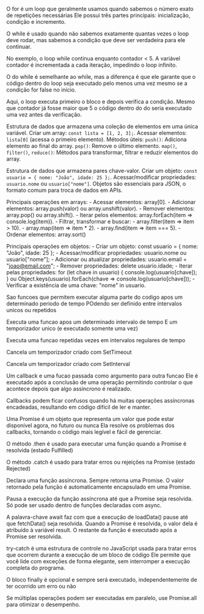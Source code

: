 <!--
! -ESTRUTURAS DE LOOP: 
-->

<!--
? FOR:
-->
 O for é um loop que geralmente usamos quando sabemos o número exato de repetições necessárias
 Ele possui três partes principais: inicialização, condição e incremento.
<!--
*EXEMPLO:
* for (let i = 0; i < 5; i++) {
*     console.log("Repetição número " + i);
* }
-->

<!--
? WHILE:
-->
O while é usado quando não sabemos exatamente quantas vezes o loop deve rodar, mas sabemos a condição que deve ser verdadeira para ele continuar.
<!--
*EXEMPLO:
* let contador = 0;
* while (contador < 5) {
*   console.log("Contador é " + contador);
*   contador++;
* }
-->
No exemplo, o loop while continua enquanto contador < 5. A variável contador é incrementada a cada iteração, impedindo o loop infinito.

<!--
? DO WHILE:
-->
O do while é semelhante ao while, mas a diferença é que ele garante que o código dentro do loop seja executado pelo menos uma vez
mesmo se a condição for false no início.
<!--
*EXEMPLO:
* let contador = 0;
* do {
*  console.log("Contador é " + contador);
*  contador++;
* } while (contador < 5);
-->
Aqui, o loop executa primeiro o bloco e depois verifica a condição. Mesmo que contador já fosse maior que 5
o código dentro do do seria executado uma vez antes da verificação.


<!--
! -ARRAYS E OBJETOS: 
-->

<!--
? ARRAYS:
-->
Estrutura de dados que armazena uma coleção de elementos em uma única variável.
Criar um array: `const lista = [1, 2, 3];`.
Acessar elementos: `lista[0]` (acessa o primeiro elemento).
Métodos úteis:
  `push()`: Adiciona elemento ao final do array.
  `pop()`: Remove o último elemento.
  `map()`, `filter()`, `reduce()`: Métodos para transformar, filtrar e reduzir elementos do array.

<!--
? OBJETOS:
-->
Estrutura de dados que armazena pares chave-valor.
Criar um objeto: `const usuario = { nome: "João", idade: 25 };`.
Acessar/modificar propriedades: `usuario.nome` ou `usuario["nome"]`.
Objetos são essenciais para JSON, o formato comum para troca de dados em APIs.

<!--
? -OPERACOES EM ARRAYS E OBJETOS: 
-->

<!--
* ARRAYS:
-->
Principais operações em arrays:
    - Acessar elementos: array[0].
    - Adicionar elementos: array.push(valor) ou array.unshift(valor).
    - Remover elementos: array.pop() ou array.shift().
    - Iterar pelos elementos: array.forEach(item => console.log(item)).
    - Filtrar, transformar e buscar:
        - array.filter(item => item > 10).
        - array.map(item => item * 2).
        - array.find(item => item === 5).
    - Ordenar elementos: array.sort()

<!--
* OBJETOS:
-->
Principais operações em objetos:
    - Criar um objeto: 
        const usuario = { nome: "João", idade: 25 };
    - Acessar/modificar propriedades:
        usuario.nome 
        ou 
        usuario["nome"];
    - Adicionar ou atualizar propriedades:
        usuario.email = "joao@email.com";
    - Remover propriedades:
        delete usuario.idade;
    - Iterar pelas propriedades:
        for (let chave in usuario) { console.log(usuario[chave]); }
        ou 
        Object.keys(usuario).forEach(chave => console.log(usuario[chave]));
    - Verificar a existência de uma chave:
        "nome" in usuario.


<!--
! -TEMPORIZADORES: 
-->
Sao funcoes que permitem executar alguma parte do codigo apos um determinado periodo de tempo 
POdendo ser definido entre intervalos unicos ou repetidos

<!--
? SetTimeout:
-->
Executa uma funcao apos um determinado intervalo de tempo 
E um temporizador unico (e executado somente uma vez) 

<!--
* setTimeout(() => {
*    console.log("Executado após 2 segundos!");
* }, 2000);
-->

<!--
? SetInterval:
-->
Executa uma funcao repetidas vezes em intervalos regulares de tempo 

<!--
* setInterval(() => {
*    console.log("Executado a cada 2 segundos!");
* }, 2000);
-->

<!--
? clearTimeout:
-->
Cancela um temporizador criado com SetTimeout

<!--
* const TimeoutID = setTimeout(() => {
*    console.log("Executado após 2 segundos!");
* }, 2000);
* clearTimeout(TimeoutID)
-->


<!--
? clearInterval:
-->
Cancela um temporizador criado com SetInterval

<!--
* const IntervalID = setInterval(() => {
*    console.log("Executado a cada 2 segundos!");
* }, 2000);
* clearInterval(IntervalID)
-->


<!--
! -CALLBACKS E PROMISE: 
--> 

<!--
? CALLBACK:
-->
Um callback e uma fucao passada como argumento para outra funcao
Ele é executado após a conclusão de uma operação
permitindo controlar o que acontece depois que algo assíncrono é realizado.

<!--
* function fetchData(callback) {
*     setTimeout(() => {
*         const data = "Dados carregados";
*         callback(data);
*     }, 2000);
* }

* fetchData((result) => {
*     console.log(result); // "Dados carregados" (após 2 segundos)
* });
-->

Callbacks podem ficar confusos quando há muitas operações assíncronas encadeadas, resultando em código difícil de ler e manter.

<!--
? PROMISE: 
-->
Uma Promise é um objeto que representa um valor que pode estar disponível agora, no futuro ou nunca
Ela resolve os problemas dos callbacks, tornando o código mais legível e fácil de gerenciar.

<!--
* function fetchData() {
*     return new Promise((resolve, reject) => {
*         setTimeout(() => {
*             const success = true; // Simula sucesso ou falha
*             if (success) {
*                 resolve("Dados carregados");
*             } else {
*                 reject("Erro ao carregar os dados");
*             }
*         }, 2000);
*     });
* }
*
* fetchData()
*     .then((result) => {
*         console.log(result); // "Dados carregados"
*     })
*     .catch((error) => {
*         console.error(error); // "Erro ao carregar os dados"
*     });
-->

<!--
* .then:
-->
O método .then é usado para executar uma função quando a Promise é resolvida (estado Fulfilled)

<!--
* .catch
-->
O método .catch é usado para tratar erros ou rejeições na Promise (estado Rejected)


<!--
! -ASYNC/AWAIT: 
-->

<!--
? ASYNC:
-->
Declara uma função assíncrona.
Sempre retorna uma Promise.
O valor retornado pela função é automaticamente encapsulado em uma Promise.

<!--
? AWAIT:
-->
Pausa a execução da função assíncrona até que a Promise seja resolvida.
Só pode ser usado dentro de funções declaradas com async.
 
 
 <!--
 * EXEMPLO:
* const fetchData = () => {
*    return new Promise((resolve, reject) => {
*        setTimeout(() => {
*            resolve("Dados carregados com sucesso!");
*        }, 2000);
*    });
* };
*
* async function loadData() {
*     const result = await fetchData(); // Aguarda a resolução da Promise
*     console.log(result); // "Dados carregados com sucesso!"
* }
*
* loadData();
-->

A palavra-chave await faz com que a execução de loadData() pause até que fetchData() seja resolvida.
Quando a Promise é resolvida, o valor dela é atribuído à variável result.
O restante da função é executado após a Promise ser resolvida.


<!--
* TRY-CATCH:
-->
try-catch é uma estrutura de controle no JavaScript usada para tratar erros que ocorrem durante a execução de um bloco de código
Ele permite que você lide com exceções de forma elegante, sem interromper a execução completa do programa.

<!--
 *EXEMPLO:
* function dividir(a, b) {
*     try {
*         if (b === 0) {
*             throw new Error("Não é possível dividir por zero.");
*         }
*         console.log("Resultado:", a / b);
*     } catch (error) {
*         console.error("Erro capturado:", error.message);
*     }
* }
*
* dividir(10, 2); // Resultado: 5
* dividir(10, 0); // Erro capturado: Não é possível dividir por zero.
-->

<!--
* FINALLY:
-->
O bloco finally é opcional e sempre será executado, independentemente de ter ocorrido um erro ou não

<!--
* try {
*      Código que pode gerar um erro
* } catch (error) {
*      Código para tratar o erro
* } finally {
*      Código que será executado sempre
* }

-->

<!--
* PROMISE.ALL:
-->
Se múltiplas operações podem ser executadas em paralelo, use Promise.all para otimizar o desempenho.

<!--
 *EXEMPLO:
* const task1 = () => new Promise((resolve) => setTimeout(() => resolve("Tarefa 1 concluída"), 2000));
* const task2 = () => new Promise((resolve) => setTimeout(() => resolve("Tarefa 2 concluída"), 1000));
*
* async function executeTasks() {
*    const [result1, result2] = await Promise.all([task1(), task2()]); // Executa ambas em paralelo
*    console.log(result1); // "Tarefa 1 concluída"
*    console.log(result2); // "Tarefa 2 concluída"
* }
*
* executeTasks();
-->